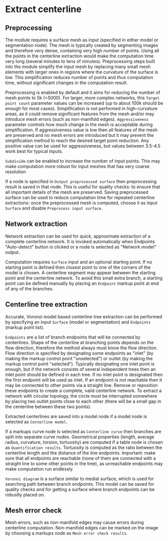 # Extract centerline

## Preprocessing

The module requires a surface mesh as input (specified in either model or segmentation node). The mesh is typically created by segmenting images and therefore very dense, containing very high number of points. Using all the points in the centerline extraction would make the computation time very long (several minutes to tens of minutes). Preprocessing steps built into the module simplify the input mesh by replacing many small mesh elements with larger ones in regions where the curvature of the surface is low. This simplification reduces number of points and thus computation time, without significant changes in the computation result.

Preprocessing is enabled by default and it aims for reducing the number of mesh points to 5k (=5000). For larger, more complex networks, this `Target point count` parameter values can be increased (up to about 100k should be enough for most cases). Simplification is not performed in high-curvature areas, as it could remove significant features from the mesh and/or may introduce mesh errors (such as non-manifold edges). `Aggressiveness` parameter controls how much change in the mesh is acceptable during simplification. If aggressiveness value is low then all features of the mesh are preserved and no mesh errors are introduced but it may prevent the simplification method to reach the desired target point reduction. Any positive value can be used for aggressiveness, but values between 3.5-4.5 work best for typical inputs.

`Subdivide` can be enabled to increase the number of input points. This may make computation more robust for input meshes that has very coarse resolution

If a node is specified in `Output preprocessed surface` then preprocessing result is saved in that node. This is useful for quality checks: to ensure that all important details of the mesh are preserved. Saving preprocessed surface can be used to reduce computation time for repeated centerline extractions: once the preprocessed mesh is computed, choose it as input `Surface` and disable `Preprocess input surface`.

## Network extraction

Network extraction can be used for quick, approximate extraction of a complete centerline network. It is invoked automatically when Endpoints "Auto-detect" button is clicked or a node is selected as "Network model" output.

Computation requires `Surface` input and an optional starting point. If no starting point is defined then closest point to one of the corners of the model is chosen. A centerline segment may appear between the starting point and the centerline network. To avoid this small extra branch, a starting point can be defined manually by placing an `Endpoint` markup point at end of any of the branches.

## Centerline tree extraction

Accurate, Voronoi model based centerline tree extraction can be performed by specifying an input `Surface` (model or segmentation) and `Endpoints` (markup point list).

`Endpoints` are a list of branch endpoints that will be connected by centerlines. Shape of the centerline at branching points depends on the flow direction, therefore the method always must know the flow direction. Flow direction is specified by designating some endpoints as "inlet" (by making the markup control point "unselected") or outlet (by making the markup control point "selected"). Typically designating one inlet point is enough, but if the network consists of several independent trees then an inlet point should be defined in each tree. If no inlet point is designated then the first endpoint will be used as inlet. If an endpoint is not reachable then it may be connected to other points via a straight line. Remove or reposition these endpoints to create a complete, valid centerline network. To extract a network with circular topology, the circle must be interrupted somewhere by placing two outlet points close to each other (there will be a small gap in the centerline between these two points).

Extracted centerlines are saved into a model node if a model node is selected as `Centerline model`.

If a markups curve node is selected as `Centerline curve` then branches are split into separate curve nodes. Geometrical properties (length, average radius, curvature, torsion, tortuosity) are computed if a table node is chosen as `Quantification results`. Tortuosity is computed as the ratio between the centerline length and the distance of the line endpoints. Important: make sure that all endpoints are reachable (none of them are connected with a straight line to some other points in the tree), as unreachable endpoints may make computation run endlessly.

`Voronoi diagram` is a surface similar to medial surface, which is used for searching path between branch endpoints. This model can be saved for quality checks and for getting a surface where branch endpoints can be robustly placed on.

## Mesh error check

Mesh errors, such as non-manifold edges may cause errors during centerline computation. Non-manifold edges can be marked on the image by choosing a markups node as `Mesh error check results`.
